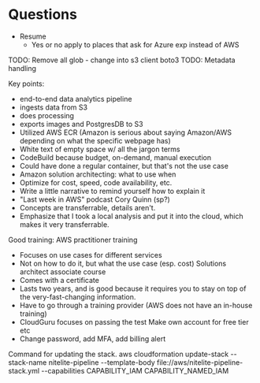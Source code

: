 # Questions

- Resume
    - Yes or no apply to places that ask for Azure exp instead of AWS

TODO: Remove all glob - change into s3 client boto3
TODO: Metadata handling

Key points:
- end-to-end data analytics pipeline
- ingests data from S3
- does processing
- exports images and PostgresDB to S3
- Utilized AWS ECR
  (Amazon is serious about saying Amazon/AWS depending on what the specific webpage has)
- White text of empty space w/ all the jargon terms
- CodeBuild because budget, on-demand, manual execution
- Could have done a regular container, but that's not the use case
- Amazon solution architecting: what to use when
- Optimize for cost, speed, code availability, etc.
- Write a little narrative to remind yourself how to explain it
- "Last week in AWS" podcast Cory Quinn (sp?)
- Concepts are transferrable, details aren't.
- Emphasize that I took a local analysis and put it into the cloud, which makes it very transferrable.

Good training:
AWS practitioner training
- Focuses on use cases for different services
- Not on how to do it, but what the use case (esp. cost) 
Solutions architect associate course
- Comes with a certificate
- Lasts two years, and is good because it requires you to stay on top of the very-fast-changing information.
- Have to go through a training provider (AWS does not have an in-house training)
- CloudGuru focuses on passing the test
Make own account for free tier etc
- Change password, add MFA, add billing alert

Command for updating the stack.
aws cloudformation update-stack --stack-name nitelite-pipeline --template-body file://aws/nitelite-pipeline-stack.yml --capabilities CAPABILITY_IAM CAPABILITY_NAMED_IAM